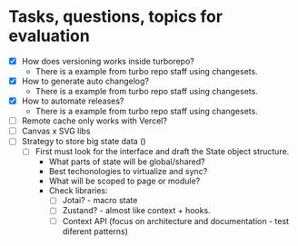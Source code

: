 # Tasks, questions, topics for evaluation

- [x] How does versioning works inside turborepo?
  - There is a example from turbo repo staff using changesets.
- [x] How to generate auto changelog?
  - There is a example from turbo repo staff using changesets.
- [x] How to automate releases?
  - There is a example from turbo repo staff using changesets.
- [ ] Remote cache only works with Vercel?
- [ ] Canvas x SVG libs
- [ ] Strategy to store big state data ()
  - [ ] First must look for the interface and draft the State object structure.
    - What parts of state will be global/shared?
    - Best techonologies to virtualize and sync?
    - What will be scoped to page or module?
    - Check libraries:
      - [ ] Jotai? - macro state
      - [ ] Zustand? - almost like context + hooks.
      - [ ] Context API (focus on architecture and documentation - test diferent patterns)
